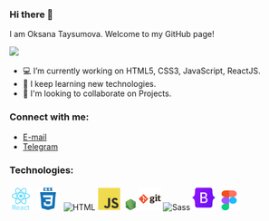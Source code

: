 ### Hi there 👋

I am Oksana Taysumova. Welcome to my GitHub page!

<div padding-left= 2% >
  <img width=150 src="https://c.tenor.com/yQ6QlIyJf-EAAAAC/tenor.gif"/>
</div>

- 💻 I’m currently working on  HTML5, CSS3, JavaScript, ReactJS.
- 🔭 I keep learning new technologies.
- 🤲 I'm looking to collaborate on Projects.

### Connect with me:
- <a href="otajsumova@gmail.com" target="blank">E-mail</a>
- <a href="https://t.me/Ksan22Ka" target="blank">Telegram</a>

### Technologies:
<div>
  <img src="https://github.com/devicons/devicon/blob/master/icons/react/react-original-wordmark.svg" title="React" alt="React" width="40" height="40"/>&nbsp;
  <img src="https://github.com/devicons/devicon/blob/master/icons/css3/css3-plain-wordmark.svg"  title="CSS3" alt="CSS" width="40" height="40"/>&nbsp;
  <img width="40" src="https://user-images.githubusercontent.com/25181517/192158954-f88b5814-d510-4564-b285-dff7d6400dad.png" alt="HTML" title="HTML"/>
  <img src="https://github.com/devicons/devicon/blob/master/icons/javascript/javascript-original.svg" title="JavaScript" alt="JavaScript" width="40" height="40"/>&nbsp;
  <img height="20" src="https://raw.githubusercontent.com/github/explore/80688e429a7d4ef2fca1e82350fe8e3517d3494d/topics/nodejs/nodejs.png"></code>
  <img src="https://github.com/devicons/devicon/blob/master/icons/git/git-original-wordmark.svg" title="Git" **alt="Git" width="40" height="40"/>
  <img width="40" src="https://user-images.githubusercontent.com/25181517/192158956-48192682-23d5-4bfc-9dfb-6511ade346bc.png" alt="Sass" title="Sass"/>
  <img width="40" height="45" src="https://github.com/devicons/devicon/blob/master/icons/bootstrap/bootstrap-original.svg" alt="Bootstrap" title="Bootstrap"/>
  <img width="40" height="35" src="https://github.com/devicons/devicon/blob/master/icons/figma/figma-original.svg" alt="Figma" title="Figma"/>
</div>



<!--
**Oksana2211/Oksana2211** is a ✨ _special_ ✨ repository because its `README.md` (this file) appears on your GitHub profile.

Here are some ideas to get you started:
💻 I’m currently working on  HTML5, CSS3, JavaScript, ReactJS.
🤲 I'm looking to collaborate on Projects
-


 🔭 
- 🌱 I’m currently learning ...
- 👯 I’m looking to collaborate on ...
- 🤔 I’m looking for help with ...
- 💬 Ask me about ...
- 📫 How to reach me: ...
- 😄 Pronouns: ...
- ⚡ Fun fact: ...
-->
